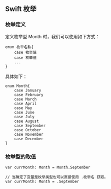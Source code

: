 ## Swift 枚举

### 枚举定义
定义枚举型 Month 时，我们可以使用如下方式：
```
emun 枚举名称{
	case 枚举值
    case 枚举值
    ...
}
```
具体如下：
```
enum Month{
    case January
    case February
    case March
    case April
    case May
    case June
    case July
    case August
    case September
    case October
    case November
    case December
}
```
### 枚举型的取值
```
var currMonth: Month = Month.September

// 当确定了变量是枚举类型也可以直接使用 .枚举名 获取。
var currMonth: Month = .September
```


































